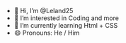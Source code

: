 - 👋 Hi, I’m @Leland25
- 👀 I’m interested in Coding and more
- 🌱 I’m currently learning Html + CSS
- 😄 Pronouns: He / Him


